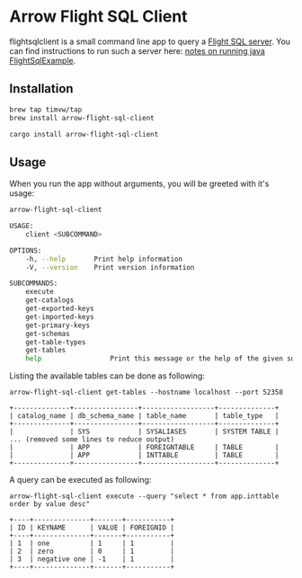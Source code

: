 # Arrow Flight SQL Client

flightsqlclient is a small command line app to query a [Flight SQL server](https://arrow.apache.org/blog/2022/02/16/introducing-arrow-flight-sql/).
You can find instructions to run such a server here: [notes on running java FlightSqlExample](http://timvw.be/2022/04/28/notes-on-running-java-flightsqlexample/).

## Installation

```bash
brew tap timvw/tap
brew install arrow-flight-sql-client
```

```bash
cargo install arrow-flight-sql-client
```

## Usage

When you run the app without arguments, you will be greeted with it's usage:

```bash
arrow-flight-sql-client

USAGE:
    client <SUBCOMMAND>

OPTIONS:
    -h, --help       Print help information
    -V, --version    Print version information

SUBCOMMANDS:
    execute
    get-catalogs
    get-exported-keys
    get-imported-keys
    get-primary-keys
    get-schemas
    get-table-types
    get-tables
    help                 Print this message or the help of the given subcommand(s)
```

Listing the available tables can be done as following:

```
arrow-flight-sql-client get-tables --hostname localhost --port 52358

+--------------+----------------+------------------+--------------+
| catalog_name | db_schema_name | table_name       | table_type   |
+--------------+----------------+------------------+--------------+
|              | SYS            | SYSALIASES       | SYSTEM TABLE |
... (removed some lines to reduce output)
|              | APP            | FOREIGNTABLE     | TABLE        |
|              | APP            | INTTABLE         | TABLE        |
+--------------+----------------+------------------+--------------+
```

A query can be executed as following:

```
arrow-flight-sql-client execute --query "select * from app.inttable order by value desc"

+----+--------------+-------+-----------+
| ID | KEYNAME      | VALUE | FOREIGNID |
+----+--------------+-------+-----------+
| 1  | one          | 1     | 1         |
| 2  | zero         | 0     | 1         |
| 3  | negative one | -1    | 1         |
+----+--------------+-------+-----------+
```
